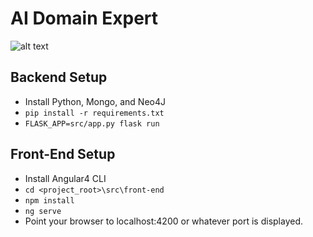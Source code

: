 # AI Domain Expert
![alt text](https://travis-ci.org/AITestingOrg/domain-expert-prototype.svg?branch=master "Build Status")

## Backend Setup
* Install Python, Mongo, and Neo4J
* `pip install -r requirements.txt`
* `FLASK_APP=src/app.py flask run`

## Front-End Setup
* Install Angular4 CLI
* `cd <project_root>\src\front-end`
* `npm install`
* `ng serve`
* Point your browser to localhost:4200 or whatever port is displayed.